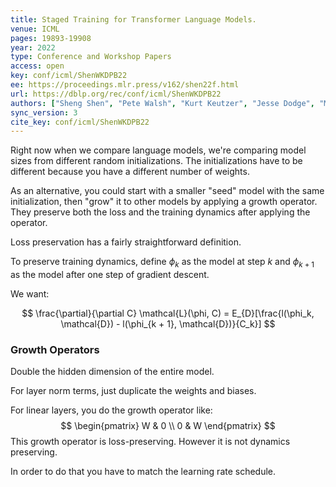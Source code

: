 ```yaml
---
title: Staged Training for Transformer Language Models.
venue: ICML
pages: 19893-19908
year: 2022
type: Conference and Workshop Papers
access: open
key: conf/icml/ShenWKDPB22
ee: https://proceedings.mlr.press/v162/shen22f.html
url: https://dblp.org/rec/conf/icml/ShenWKDPB22
authors: ["Sheng Shen", "Pete Walsh", "Kurt Keutzer", "Jesse Dodge", "Matthew E. Peters", "Iz Beltagy"]
sync_version: 3
cite_key: conf/icml/ShenWKDPB22
---
```


Right now when we compare language models, we're comparing model sizes from different random initializations. The initializations have to be different because you have a different number of weights.

As an alternative, you could start with a smaller "seed" model with the same initialization, then "grow" it to other models by applying a growth operator. They preserve both the loss and the training dynamics after applying the operator.

Loss preservation has a fairly straightforward definition.

To preserve training dynamics, define $\phi_k$ as the model at step $k$ and $\phi_{k + 1}$ as the model after one step of gradient descent.

We want:

$$
\frac{\partial}{\partial C} \mathcal{L}(\phi, C) = E_{D}[\frac{l(\phi_k, \mathcal{D}) - l(\phi_{k + 1}, \mathcal{D})}{C_k}]
$$

### Growth Operators

Double the hidden dimension of the entire model.

For layer norm terms, just duplicate the weights and biases.

For linear layers, you do the growth operator like:
$$
\begin{pmatrix} W & 0 \\ 0 & W \end{pmatrix}
$$
This growth operator is loss-preserving. However it is not dynamics preserving.

In order to do that you have to match the learning rate schedule.
